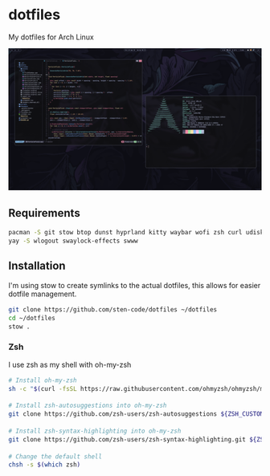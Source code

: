 # dotfiles

My dotfiles for Arch Linux

![Preview](https://raw.githubusercontent.com/sten-code/dotfiles/master/preview.png)

## Requirements

```bash
pacman -S git stow btop dunst hyprland kitty waybar wofi zsh curl udiskie grim slurp wl-clipboard thunar zoxide
yay -S wlogout swaylock-effects swww
```

## Installation

I'm using stow to create symlinks to the actual dotfiles, this allows for easier dotfile management.

```bash
git clone https://github.com/sten-code/dotfiles ~/dotfiles
cd ~/dotfiles
stow .
```

### Zsh

I use zsh as my shell with oh-my-zsh

```bash
# Install oh-my-zsh
sh -c "$(curl -fsSL https://raw.githubusercontent.com/ohmyzsh/ohmyzsh/master/tools/install.sh)"

# Install zsh-autosuggestions into oh-my-zsh
git clone https://github.com/zsh-users/zsh-autosuggestions ${ZSH_CUSTOM:-~/.oh-my-zsh/custom}/plugins/zsh-autosuggestions

# Install zsh-syntax-highlighting into oh-my-zsh
git clone https://github.com/zsh-users/zsh-syntax-highlighting.git ${ZSH_CUSTOM:-~/.oh-my-zsh/custom}/plugins/zsh-syntax-highlighting

# Change the default shell
chsh -s $(which zsh)
```


